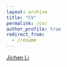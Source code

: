 ```yaml
---
layout: archive
title: "CV"
permalink: /cv/
author_profile: true
redirect_from:
  - /resume
---
```


<p>
<a href="https://github.com/limo923/limo923.github.io/blob/master/files/Jichen_Li_CV.pdf", target="_blank">Jichen Li</a> 
</p>
